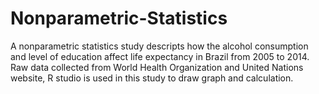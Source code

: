 # Nonparametric-Statistics
A nonparametric statistics study descripts how the alcohol consumption and level of education affect life expectancy in Brazil from 2005 to 2014. Raw data collected from World Health Organization and United Nations website, R studio is used in this study to draw graph and calculation.
